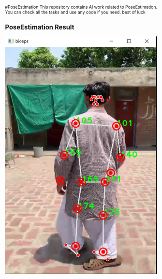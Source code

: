 #PoseEstimation
This repository contains AI work related to PoseEstimation. You can check all the tasks and use any code if you need. best of luck

## PoseEstimation Result
![PoseEstimation](https://github.com/Bilal-Javed-Goraya/PoseEstimation/blob/main/Output.png)

